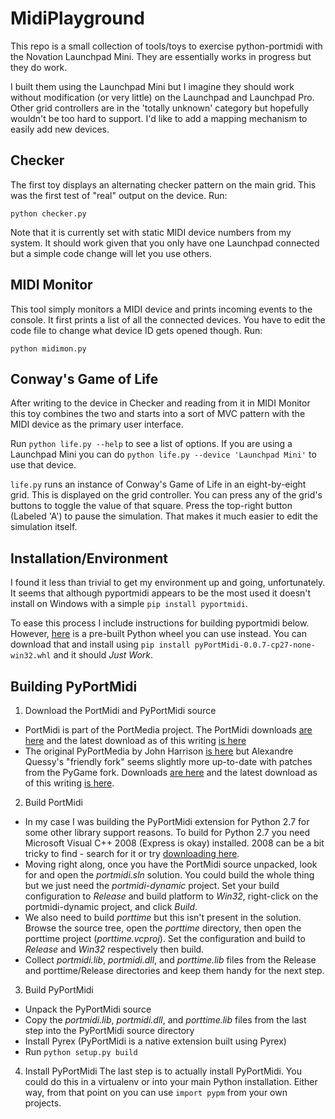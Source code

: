 MidiPlayground
==============
This repo is a small collection of tools/toys to exercise python-portmidi with the Novation Launchpad Mini.  They are essentially works in progress but they do work.

I built them using the Launchpad Mini but I imagine they should work without modification (or very little) on the Launchpad and Launchpad Pro.  Other grid controllers are in the 'totally unknown' category but hopefully wouldn't be too hard to support.  I'd like to add a mapping mechanism to easily add new devices.

Checker
-------
The first toy displays an alternating checker pattern on the main grid.  This was the first test of "real" output on the device.  Run:

    python checker.py

Note that it is currently set with static MIDI device numbers from my system.  It should work given that you only have one Launchpad connected but a simple code change will let you use others.

MIDI Monitor
------------
This tool simply monitors a MIDI device and prints incoming events to the console.  It first prints a list of all the connected devices.  You have to edit the code file to change what device ID gets opened though.  Run:

    python midimon.py

Conway's Game of Life
---------------------
After writing to the device in Checker and reading from it in MIDI Monitor this toy combines the two and starts into a sort of MVC pattern with the MIDI device as the primary user interface.

Run `python life.py --help` to see a list of options.  If you are using a Launchpad Mini you can do `python life.py --device 'Launchpad Mini'` to use that device.

`life.py` runs an instance of Conway's Game of Life in an eight-by-eight grid.  This is displayed on the grid controller.  You can press any of the grid's buttons to toggle the value of that square.  Press the top-right button (Labeled 'A') to pause the simulation.  That makes it much easier to edit the simulation itself.

Installation/Environment
------------------------
I found it less than trivial to get my environment up and going, unfortunately.  It seems that although pyportmidi appears to be the most used it doesn't install on Windows with a simple `pip install pyportmidi`.

To ease this process I include instructions for building pyportmidi below.  However, [here](https://bitbucket.org/j3hyde/midiplayground/downloads/pyPortMidi-0.0.7-cp27-none-win32.whl) is a pre-built Python wheel you can use instead.  You can download that and install using `pip install pyPortMidi-0.0.7-cp27-none-win32.whl` and it should *Just Work*.

Building PyPortMidi
-------------------
1. Download the PortMidi and PyPortMidi source
  * PortMidi is part of the PortMedia project.  The PortMidi downloads [are here](http://sourceforge.net/projects/portmedia/files/portmidi/) and the latest download as of this writing [is here](http://sourceforge.net/projects/portmedia/files/portmidi/217/portmidi-src-217.zip/download)
  * The original PyPortMedia by John Harrison [is here](http://alumni.media.mit.edu/~harrison/code.html) but Alexandre Quessy's "friendly fork" seems slightly more up-to-date with patches from the PyGame fork.  Downloads [are here](https://bitbucket.org/aalex/pyportmidi/downloads) and the latest download as of this writing [is here](https://bitbucket.org/aalex/pyportmidi/downloads/python-portmidi-0.0.7.tar.gz).

2. Build PortMidi
  * In my case I was building the PyPortMidi extension for Python 2.7 for some other library support reasons.  To build for Python 2.7 you need Microsoft Visual C++ 2008 (Express is okay) installed.  2008 can be a bit tricky to find - search for it or try [downloading here](https://www.microsoft.com/en-us/download/details.aspx?id=10986).
  * Moving right along, once you have the PortMidi source unpacked, look for and open the *portmidi.sln* solution.  You could build the whole thing but we just need the *portmidi-dynamic* project.  Set your build configuration to *Release* and build platform to *Win32*, right-click on the portmidi-dynamic project, and click *Build*.
  * We also need to build *porttime* but this isn't present in the solution.  Browse the source tree, open the *porttime* directory, then open the porttime project (*porttime.vcproj*).  Set the configuration and build to *Release* and *Win32* respectively then build.
  * Collect *portmidi.lib*, *portmidi.dll*, and *porttime.lib* files from the Release and porttime/Release directories and keep them handy for the next step.

3. Build PyPortMidi
  * Unpack the PyPortMidi source
  * Copy the *portmidi.lib*, *portmidi.dll*, and *porttime.lib* files from the last step into the PyPortMidi source directory
  * Install Pyrex (PyPortMidi is a native extension built using Pyrex)
  * Run `python setup.py build`

4. Install PyPortMidi
  The last step is to actually install PyPortMidi.  You could do this in a virtualenv or into your main Python installation.  Either way, from that point on you can use `import pypm` from your own projects.
